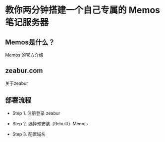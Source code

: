 # 教你两分钟搭建一个自己专属的 Memos 笔记服务器

## Memos是什么？

Memos 的官方介绍

## zeabur.com

关于zeabur

## 部署流程

- Step 1. 注册登录 zeabur

- Step 2. 选择预安装（Rebuilt）Memos

- Step 3. 配置域名
